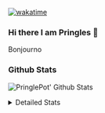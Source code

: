 [![wakatime](https://wakatime.com/badge/user/abd317df-612e-44b4-8787-15db7b574b2f.svg)](https://wakatime.com/@abd317df-612e-44b4-8787-15db7b574b2f)
### Hi there I am Pringles 👋

Bonjourno

### Github Stats
![PringlePot' Github Stats](https://github-readme-stats.vercel.app/api?username=PringlePot&show_icons=true&theme=dark&count_private=true)

<details>
  <summary>Detailed Stats</summary>
    
<!--START_SECTION:waka-->
![Code Time](http://img.shields.io/badge/Code%20Time-414%20hrs%2051%20mins-blue)

![Profile Views](http://img.shields.io/badge/Profile%20Views-5-blue)

![Lines of code](https://img.shields.io/badge/From%20Hello%20World%20I%27ve%20Written-110%20Thousand%20lines%20of%20code-blue)

**🐱 My GitHub Data** 

> 🏆 133 Contributions in the Year 2022
 > 
> 📦 90.6 kB Used in GitHub's Storage 
 > 
> 💼 Opted to Hire
 > 
> 📜 10 Public Repositories 
 > 
> 🔑 11 Private Repositories  
 > 
**I'm an Early 🐤** 

```text
🌞 Morning    139 commits    ████░░░░░░░░░░░░░░░░░░░░░   18.12% 
🌆 Daytime    320 commits    ██████████░░░░░░░░░░░░░░░   41.72% 
🌃 Evening    308 commits    ██████████░░░░░░░░░░░░░░░   40.16% 
🌙 Night      0 commits      ░░░░░░░░░░░░░░░░░░░░░░░░░   0.0%

```
📅 **I'm Most Productive on Sunday** 

```text
Monday       167 commits    █████░░░░░░░░░░░░░░░░░░░░   21.77% 
Tuesday      70 commits     ██░░░░░░░░░░░░░░░░░░░░░░░   9.13% 
Wednesday    76 commits     ██░░░░░░░░░░░░░░░░░░░░░░░   9.91% 
Thursday     94 commits     ███░░░░░░░░░░░░░░░░░░░░░░   12.26% 
Friday       49 commits     █░░░░░░░░░░░░░░░░░░░░░░░░   6.39% 
Saturday     135 commits    ████░░░░░░░░░░░░░░░░░░░░░   17.6% 
Sunday       176 commits    █████░░░░░░░░░░░░░░░░░░░░   22.95%

```


📊 **This Week I Spent My Time On** 

```text
⌚︎ Time Zone: Europe/Amsterdam

💬 Programming Languages: 
TypeScript               9 hrs 14 mins       ███████████░░░░░░░░░░░░░░   46.75% 
Go                       8 hrs 52 mins       ███████████░░░░░░░░░░░░░░   44.91% 
CSS                      1 hr                █░░░░░░░░░░░░░░░░░░░░░░░░   5.12% 
Docker                   13 mins             ░░░░░░░░░░░░░░░░░░░░░░░░░   1.14% 
Other                    11 mins             ░░░░░░░░░░░░░░░░░░░░░░░░░   0.95%

🔥 Editors: 
WebStorm                 10 hrs 19 mins      █████████████░░░░░░░░░░░░   52.26% 
GoLand                   9 hrs 14 mins       ███████████░░░░░░░░░░░░░░   46.8% 
Sublime Text             11 mins             ░░░░░░░░░░░░░░░░░░░░░░░░░   0.95%

🐱‍💻 Projects: 
Frontend                 10 hrs 30 mins      █████████████░░░░░░░░░░░░   53.2% 
Backend                  8 hrs 56 mins       ███████████░░░░░░░░░░░░░░   45.25% 
Viewer                   18 mins             ░░░░░░░░░░░░░░░░░░░░░░░░░   1.53% 
Unknown Project          0 secs              ░░░░░░░░░░░░░░░░░░░░░░░░░   0.02%

💻 Operating System: 
Windows                  19 hrs 34 mins      ████████████████████████░   99.05% 
Mac                      11 mins             ░░░░░░░░░░░░░░░░░░░░░░░░░   0.95%

```

**I Mostly Code in Java** 

```text
Java                     7 repos             ███████████░░░░░░░░░░░░░░   43.75% 
JavaScript               2 repos             ███░░░░░░░░░░░░░░░░░░░░░░   12.5% 
TypeScript               2 repos             ███░░░░░░░░░░░░░░░░░░░░░░   12.5% 
Python                   1 repo              █░░░░░░░░░░░░░░░░░░░░░░░░   6.25% 
Kotlin                   1 repo              █░░░░░░░░░░░░░░░░░░░░░░░░   6.25%

```


**Timeline**

![Chart not found](https://raw.githubusercontent.com/PringlePot/PringlePot/main/charts/bar_graph.png) 


 Last Updated on 16/02/2022 00:38:45 UTC
<!--END_SECTION:waka-->

</details>
